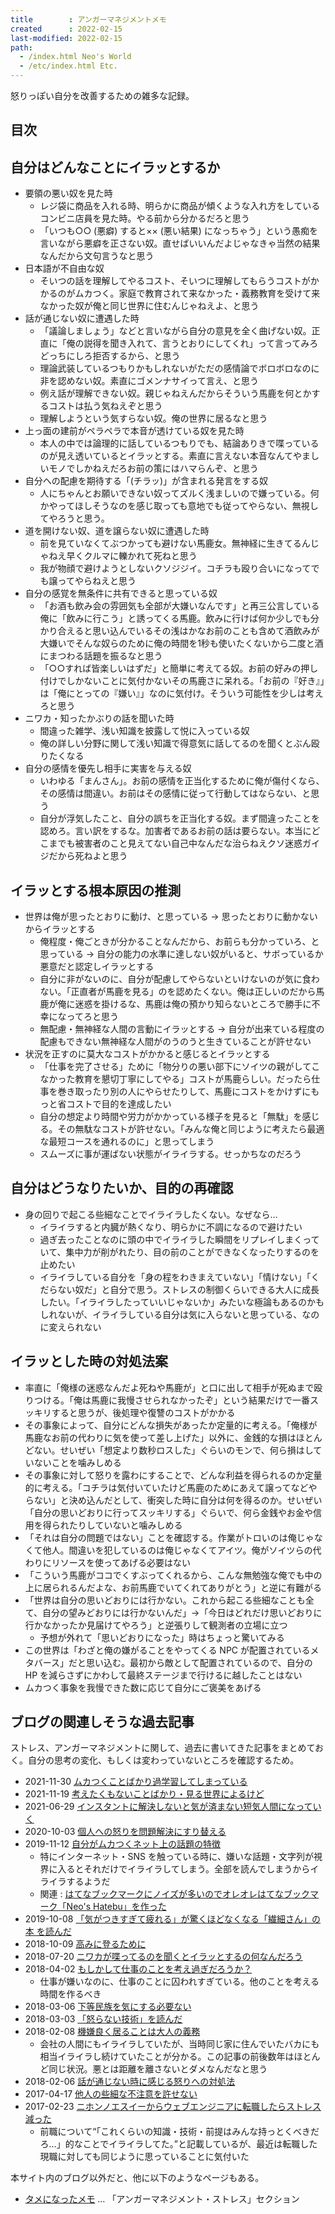 ```yaml
---
title        : アンガーマネジメントメモ
created      : 2022-02-15
last-modified: 2022-02-15
path:
  - /index.html Neo's World
  - /etc/index.html Etc.
---
```


怒りっぽい自分を改善するための雑多な記録。


## 目次


## 自分はどんなことにイラッとするか

- 要領の悪い奴を見た時
  - レジ袋に商品を入れる時、明らかに商品が傾くような入れ方をしているコンビニ店員を見た時。やる前から分かるだろと思う
  - 「いつも○○ (悪癖) すると×× (悪い結果) になっちゃう」という愚痴を言いながら悪癖を正さない奴。直せばいいんだよじゃなきゃ当然の結果なんだから文句言うなと思う
- 日本語が不自由な奴
  - そいつの話を理解してやるコスト、そいつに理解してもらうコストがかかるのがムカつく。家庭で教育されて来なかった・義務教育を受けて来なかった奴が俺と同じ世界に住むんじゃねえよ、と思う
- 話が通じない奴に遭遇した時
  - 「議論しましょう」などと言いながら自分の意見を全く曲げない奴。正直に「俺の説得を聞き入れて、言うとおりにしてくれ」って言ってみろどっちにしろ拒否するから、と思う
  - 理論武装しているつもりかもしれないがただの感情論でボロボロなのに非を認めない奴。素直にゴメンナサイって言え、と思う
  - 例え話が理解できない奴。親じゃねえんだからそういう馬鹿を何とかするコストは払う気ねえぞと思う
  - 理解しようという気すらない奴。俺の世界に居るなと思う
- 上っ面の建前がペラペラで本音が透けている奴を見た時
  - 本人の中では論理的に話しているつもりでも、結論ありきで喋っているのが見え透いているとイラッとする。素直に言えない本音なんてやましいモノでしかねえだろお前の策にはハマらんぞ、と思う
- 自分への配慮を期待する「(チラッ)」が含まれる発言をする奴
  - 人にちゃんとお願いできない奴ってズルく浅ましいので嫌っている。何かやってほしそうなのを感じ取っても意地でも従ってやらない、無視してやろうと思う。
- 道を開けない奴、道を譲らない奴に遭遇した時
  - 前を見ていなくてぶつかっても避けない馬鹿女。無神経に生きてるんじゃねえ早くクルマに轢かれて死ねと思う
  - 我が物顔で避けようとしないクソジジイ。コチラも殴り合いになってでも譲ってやらねえと思う
- 自分の感覚を無条件に共有できると思っている奴
  - 「お酒も飲み会の雰囲気も全部が大嫌いなんです」と再三公言している俺に「飲みに行こう」と誘ってくる馬鹿。飲みに行けば何か少しでも分かり合えると思い込んでいるその浅はかなお前のことも含めて酒飲みが大嫌いでそんな奴らのために俺の時間を1秒も使いたくないから二度と酒にまつわる話題を振るなと思う
  - 「○○すれば皆楽しいはずだ」と簡単に考えてる奴。お前の好みの押し付けでしかないことに気付かないその馬鹿さに呆れる。「お前の『好き』」は「俺にとっての『嫌い』」なのに気付け。そういう可能性を少しは考えろと思う
- ニワカ・知ったかぶりの話を聞いた時
  - 間違った雑学、浅い知識を披露して悦に入っている奴
  - 俺の詳しい分野に関して浅い知識で得意気に話してるのを聞くとぶん殴りたくなる
- 自分の感情を優先し相手に実害を与える奴
  - いわゆる「まんさん」。お前の感情を正当化するために俺が傷付くなら、その感情は間違い。お前はその感情に従って行動してはならない、と思う
  - 自分が浮気したこと、自分の誤ちを正当化する奴。まず間違ったことを認めろ。言い訳をするな。加害者であるお前の話は要らない。本当にどこまでも被害者のこと見えてない自己中なんだな治らねえクソ迷惑ガイジだから死ねよと思う


## イラッとする根本原因の推測

- 世界は俺が思ったとおりに動け、と思っている → 思ったとおりに動かないからイラッとする
  - 俺程度・俺ごときが分かることなんだから、お前らも分かっていろ、と思っている → 自分の能力の水準に達しない奴がいると、サボっているか悪意だと認定しイラッとする
  - 自分に非がないのに、自分が配慮してやらないといけないのが気に食わない。「正直者が馬鹿を見る」のを認めたくない。俺は正しいのだから馬鹿が俺に迷惑を掛けるな、馬鹿は俺の預かり知らないところで勝手に不幸になってろと思う
  - 無配慮・無神経な人間の言動にイラッとする → 自分が出来ている程度の配慮もできない無神経な人間がのうのうと生きていることが許せない
- 状況を正すのに莫大なコストがかかると感じるとイラッとする
  - 「仕事を完了させる」ために「物分りの悪い部下にソイツの親がしてこなかった教育を懇切丁寧にしてやる」コストが馬鹿らしい。だったら仕事を巻き取ったり別の人にやらせたりして、馬鹿にコストをかけずにもっと省コストで目的を達成したい
  - 自分の想定より時間や労力がかかっている様子を見ると「無駄」を感じる。その無駄なコストが許せない。「みんな俺と同じように考えたら最適な最短コースを通れるのに」と思ってしまう
  - スムーズに事が運ばない状態がイライラする。せっかちなのだろう


## 自分はどうなりたいか、目的の再確認

- 身の回りで起こる些細なことでイライラしたくない。なぜなら…
  - イライラすると内臓が熱くなり、明らかに不調になるので避けたい
  - 過ぎ去ったことなのに頭の中でイライラした瞬間をリプレイしまくっていて、集中力が削がれたり、目の前のことができなくなったりするのを止めたい
  - イライラしている自分を「身の程をわきまえていない」「情けない」「くだらない奴だ」と自分で思う。ストレスの制御くらいできる大人に成長したい。「イライラしたっていいじゃないか」みたいな極論もあるのかもしれないが、イライラしている自分は気に入らないと思っている、なのに変えられない


## イラッとした時の対処法案

- 率直に「俺様の迷惑なんだよ死ねや馬鹿が」と口に出して相手が死ぬまで殴りつける。「俺は馬鹿に我慢させられなかったぞ」という結果だけで一番スッキリすると思うが、後処理や復讐のコストがかかる
- その事象によって、自分にどんな損失があったか定量的に考える。「俺様が馬鹿なお前の代わりに気を使って差し上げた」以外に、金銭的な損はほとんどない。せいぜい「想定より数秒ロスした」ぐらいのモンで、何ら損はしていないことを噛みしめる
- その事象に対して怒りを露わにすることで、どんな利益を得られるのか定量的に考える。「コチラは気付いていたけど馬鹿のためにあえて譲ってなどやらない」と決め込んだとして、衝突した時に自分は何を得るのか。せいぜい「自分の思いどおりに行ってスッキリする」ぐらいで、何ら金銭やお金や信用を得られたりしていないと噛みしめる
- 「それは自分の問題ではない」ことを確認する。作業がトロいのは俺じゃなくて他人。間違いを犯しているのは俺じゃなくてアイツ。俺がソイツらの代わりにリソースを使ってあげる必要はない
- 「こういう馬鹿がココでくすぶってくれるから、こんな無勉強な俺でも中の上に居られるんだよな、お前馬鹿でいてくれてありがとう」と逆に有難がる
- 「世界は自分の思いどおりには行かない。これから起こる些細なことも全て、自分の望みどおりには行かないんだ」→「今日はどれだけ思いどおりに行かなかったか見届けてやろう」と逆張りして観測者の立場に立つ
  - 予想が外れて「思いどおりになった」時はちょっと驚いてみる
- この世界は「わざと俺の嫌がることをやってくる NPC が配置されているメタバース」だと思い込む。最初から敵として配置されているので、自分の HP を減らさずにかわして最終ステージまで行けるに越したことはない
- ムカつく事象を我慢できた数に応じて自分にご褒美をあげる


## ブログの関連しそうな過去記事

ストレス、アンガーマネジメントに関して、過去に書いてきた記事をまとめておく。自分の思考の変化、もしくは変わっていないところを確認するため。

- 2021-11-30 [ムカつくことばかり過学習してしまっている](/blog/2021/11/30-01.html)
- 2021-11-19 [考えたくもないことばかり・見る世界によるけど](/blog/2021/11/19-01.html)
- 2021-06-29 [インスタントに解決しないと気が済まない短気人間になっていく](/blog/2021/06/29-01.html)
- 2020-10-03 [個人への怒りを問題解決にすり替える](/blog/2020/10/03-01.html)
- 2019-11-12 [自分がムカつくネット上の話題の特徴](/blog/2019/11/12-01.html)
  - 特にインターネット・SNS を触っている時に、嫌いな話題・文字列が視界に入るとそれだけでイライラしてしまう。全部を読んでしまうからイライラするようだ
  - 関連 : [はてなブックマークにノイズが多いのでオレオレはてなブックマーク「Neo's Hatebu」を作った](/blog/2018/11/17-02.html)
- 2019-10-08 [「気がつきすぎて疲れる」が驚くほどなくなる「繊細さん」の本 を読んだ](/blog/2019/10/08-01.html)
- 2018-10-09 [高みに登るために](/blog/2018/10/09-01.html)
- 2018-07-20 [ニワカが喋ってるのを聞くとイラッとするの何なんだろう](/blog/2018/07/20-02.html)
- 2018-04-02 [もしかして仕事のことを考え過ぎだろうか？](/blog/2018/04/02-01.html)
  - 仕事が嫌いなのに、仕事のことに囚われすぎている。他のことを考える時間を作るべき
- 2018-03-06 [下等民族を気にする必要ない](/blog/2018/03/06-01.html)
- 2018-03-03 [「怒らない技術」を読んだ](/blog/2018/03/03-01.html)
- 2018-02-08 [機嫌良く居ることは大人の義務](/blog/2018/02/08-01.html)
  - 会社の人間にもイライラしていたが、当時同じ家に住んでいたバカにも相当イライラし続けていたことが分かる。この記事の前後数年はほとんど同じ状況。悪とは距離を離さないとダメなんだなと思う
- 2018-02-06 [話が通じない時に感じる怒りへの対処法](/blog/2018/02/06-01.html)
- 2017-04-17 [他人の些細な不注意を許せない](/blog/2017/04/17-01.html)
- 2017-02-23 [ニホンノエスイーからウェブエンジニアに転職したらストレス減った](/blog/2017/02/23-01.html)
  - 前職について<q>「これくらいの知識・技術・前提はみんな持っとくべきだろ…」的なことでイライラしてた。</q>と記載しているが、最近は転職した現職に対しても同じように思っていることに気付いた

本サイト内のブログ以外だと、他に以下のようなページもある。

- [タメになったメモ](./memo-impressed.html) … 「アンガーマネジメント・ストレス」セクション

